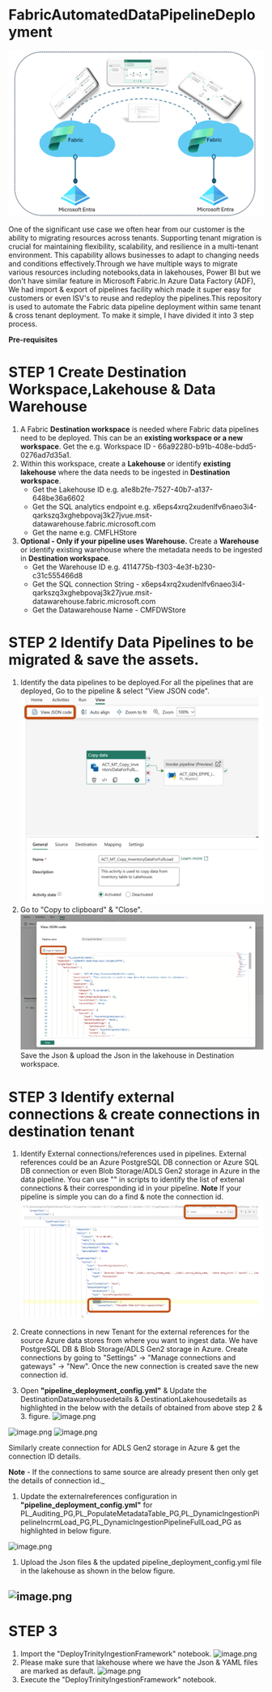 # FabricAutomatedDataPipelineDeployment

![FabricAutomatedDataPipelineDeployment](image-1.png)

One of the significant use case we often hear from our customer is the ability to migrating resources across tenants. Supporting tenant migration is crucial for maintaining flexibility, scalability, and resilience in a multi-tenant environment. This capability allows businesses to adapt to changing needs and conditions effectively.Through we have multiple ways to migrate various resources including notebooks,data in lakehouses, Power BI but we don't have similar feature in Microsoft Fabric.In Azure Data Factory (ADF), We had import & export of pipelines facility which made it super easy for customers or even ISV's to reuse and redeploy the pipelines.This repository is used to automate the Fabric data pipeline deployment within same tenant & cross tenant deployment. To make it simple, I have divided it into 3 step process.

**Pre-requisites**
# STEP 1 Create Destination Workspace,Lakehouse & Data Warehouse
1. A Fabric **Destination workspace** is needed where Fabric data pipelines need to be deployed. This can be an **existing workspace or a new workspace**. Get the e.g. Workspace ID - 66a92280-b91b-408e-bdd5-0276ad7d35a1.
1. Within this workspace, create a **Lakehouse** or identify **existing lakehouse** where the data needs to be ingested in **Destination workspace**.
    - Get the Lakehouse ID e.g. a1e8b2fe-7527-40b7-a137-648be36a6602
    - Get the SQL analytics endpoint e.g. x6eps4xrq2xudenlfv6naeo3i4-qarkszq3xghebpovaj3k27jvue.msit-datawarehouse.fabric.microsoft.com
    - Get the name e.g. CMFLHStore
1. **Optional - Only if your pipeline uses Warehouse.** Create a **Warehouse** or identify existing warehouse where the metadata needs to be ingested in **Destination workspace**.
     - Get the Warehouse ID e.g. 4114775b-f303-4e3f-b230-c31c555466d8
     - Get the SQL connection String - x6eps4xrq2xudenlfv6naeo3i4-qarkszq3xghebpovaj3k27jvue.msit-datawarehouse.fabric.microsoft.com
     - Get the Datawarehouse Name  - CMFDWStore

# STEP 2 Identify Data Pipelines to be migrated & save the assets.
1. Identify the data pipelines to be deployed.For all the pipelines that are deployed, Go to the pipeline & select "View JSON code".
![View JSON code](image-4.png)
1. Go to "Copy to clipboard" & "Close".
  ![view JSON code](image-2.png)
  Save the Json & upload the Json in the lakehouse in Destination workspace.

# STEP 3 Identify external connections & create connections in destination tenant
1. Identify External connections/references used in pipelines. External references could be an Azure PostgreSQL DB connection or Azure SQL DB connection or even  Blob Storage/ADLS Gen2 storage in Azure in the data pipeline. You can use "" in scripts to identify the list of extenal connections & their corresponding id in your pipeline. **Note** If your pipeline is simple you can do a find & note the connection id.
![alt text](image-5.png)
1. Create connections in new Tenant for the external references for the source Azure data stores from where you want to ingest data. We have PostgreSQL DB & Blob Storage/ADLS Gen2 storage in Azure. 
Create connections by going to "Settings" -> "Manage connections and gateways" -> "New". Once the new connection is created save the new connection id.

1. Open **"pipeline_deployment_config.yml"** & Update the DestinationDatawarehousedetails & DestinationLakehousedetails as highlighted in the below with the details of obtained from above step 2 & 3. figure.
![image.png](/.attachments/image-ffc80cba-2d94-497d-9ee0-dc8eb48b71d4.png)


![image.png](/.attachments/image-853211e7-d0ec-4078-93aa-5d2c12e9b3f2.png)
![image.png](/.attachments/image-e158e193-fc57-4d5e-a601-05b32576adb3.png)

Similarly create connection for ADLS Gen2 storage in Azure & get the connection ID details.

**Note** - If the connections to same source are already present then only get the details of connection id._

1. Update the externalreferences configuration in **"pipeline_deployment_config.yml"**  for PL_Auditing_PG,PL_PopulateMetadataTable_PG,PL_DynamicIngestionPipelineIncrmLoad_PG,PL_DynamicIngestionPipelineFullLoad_PG as highlighted in below figure.

![image.png](/.attachments/image-55a2ccbb-81fb-4e94-b10d-06141b1909d0.png)

1. Upload the Json files & the updated pipeline_deployment_config.yml file in the lakehouse as shown in the below figure.

![image.png](/.attachments/image-ea5fde20-f059-4d34-8df9-1a046622f581.png)
--------------------

# STEP 3
1. Import the "DeployTrinityIngestionFramework" notebook.
![image.png](/.attachments/image-e14ba5ea-3a3c-4af4-b844-7406513c3a19.png)
1. Please make sure that lakehouse where we have the Json & YAML files are marked as default.
![image.png](/.attachments/image-7e8d27d9-9076-4e5c-9e51-bbe1951b959b.png)
1. Execute the "DeployTrinityIngestionFramework" notebook.
